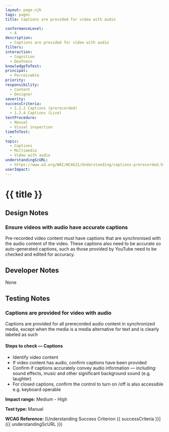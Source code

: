 ```yaml
---
layout: page.njk
tags: pages
title: Captions are provided for video with audio

conformanceLevel:
  - A
description:
  - Captions are provided for video with audio
filters:
interaction:
  - Cognition
  - Deafness
knowledgeToTest:
principal:
  - Perceivable
priority:
responsibility:
  - Content
  - Designer
severity:
successCriteria:
  - 1.2.2 Captions (prerecorded)
  - 1.2.4 Captions (Live)
testProcedure:
  - Manual
  - Visual inspection
timeToTest:
  -
topic:
  - Captions
  - Multimedia
  - Video with audio
understandingScURL:
  - https://www.w3.org/WAI/WCAG21/Understanding/captions-prerecorded.html
userImpact:
---
```


# {{ title }}

## Design Notes

### Ensure videos with audio have accurate captions

Pre-recorded video content must have captions that are synchronised with the audio content of the video. These captions also need to be accurate so auto-generated captions, such as those provided by YouTube need to be checked and edited for accuracy.

## Developer Notes

None

## Testing Notes

### Captions are provided for video with audio

Captions are provided for all prerecorded audio content in synchronized media, except when the media is a media alternative for text and is clearly labeled as such

#### Steps to check — Captions
  - Identify video content
  - If video content has audio, confirm captions have been provided
  - Confirm if captions accurately convey audio information — including: sound effects, music and other significant background sound (e.g. laughter)
  - For closed captions, confirm the control to turn on /off is also accessible e.g. keyboard operable

**Impact range:** Medium - High

**Test type:** Manual

**WCAG Reference:** [Understanding Success Criterion {{ successCriteria }}]({{ understandingScURL }})
